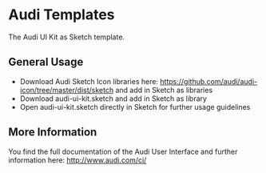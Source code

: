 # Audi Templates

The Audi UI Kit as Sketch template.

## General Usage

- Download Audi Sketch Icon libraries here: https://github.com/audi/audi-icon/tree/master/dist/sketch and add in Sketch as libraries
- Download audi-ui-kit.sketch and add in Sketch as library
- Open audi-ui-kit.sketch directly in Sketch for further usage guidelines

## More Information

You find the full documentation of the Audi User Interface and further information here: http://www.audi.com/ci/
